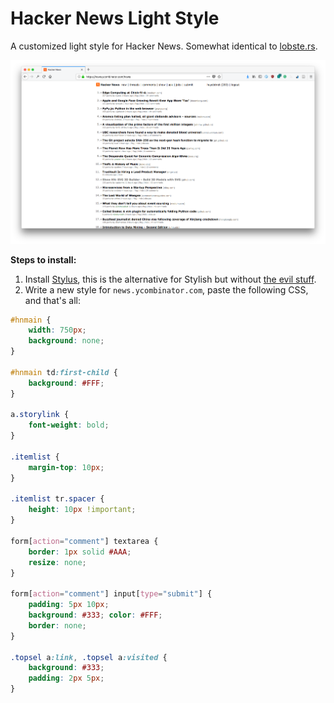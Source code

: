 # Hacker News Light Style

A customized light style for Hacker News. Somewhat identical to [lobste.rs](https://lobste.rs/).

![](hacker-news-light-style.png)

**Steps to install:**

1. Install [Stylus](https://github.com/openstyles/stylus), this is the alternative for Stylish but without [the evil stuff](https://news.ycombinator.com/item?id=17447816).
2. Write a new style for `news.ycombinator.com`, paste the following CSS, and that's all:

```css
#hnmain {
    width: 750px;
    background: none;
}

#hnmain td:first-child {
    background: #FFF;
}

a.storylink {
    font-weight: bold;
}

.itemlist {
    margin-top: 10px;
}

.itemlist tr.spacer {
    height: 10px !important;
}

form[action="comment"] textarea {
    border: 1px solid #AAA;
    resize: none;
}

form[action="comment"] input[type="submit"] {
    padding: 5px 10px;
    background: #333; color: #FFF;
    border: none;
}

.topsel a:link, .topsel a:visited {
    background: #333;
    padding: 2px 5px;
}
```
